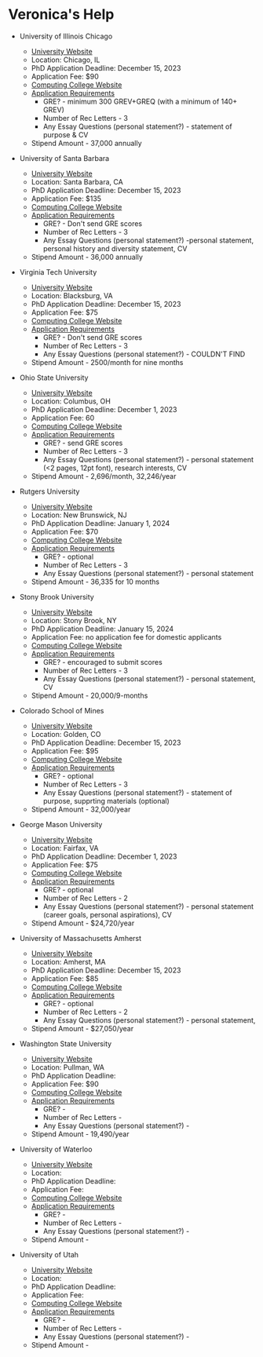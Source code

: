 # Veronica's Help

* University of Illinois Chicago
  * [University Website](https://www.uic.edu/)
  * Location: Chicago, IL
  * PhD Application Deadline: December 15, 2023
  * Application Fee: $90
  * [Computing College Website](https://cs.uic.edu/)
  * [Application Requirements](https://cs.uic.edu/graduate/admissions/)
    * GRE? - minimum 300 GREV+GREQ (with a minimum of 140+ GREV)
    * Number of Rec Letters - 3
    * Any Essay Questions (personal statement?) - statement of purpose & CV
  * Stipend Amount - 37,000 annually

* University of Santa Barbara
  * [University Website](https://www.ucsb.edu/)
  * Location: Santa Barbara, CA
  * PhD Application Deadline: December 15, 2023
  * Application Fee: $135
  * [Computing College Website](https://www.cs.ucsb.edu/)
  * [Application Requirements](https://www.graddiv.ucsb.edu/how-apply/how-complete-online-application)
    * GRE? - Don't send GRE scores
    * Number of Rec Letters - 3
    * Any Essay Questions (personal statement?) -personal statement, personal history and diversity statement, CV 
  * Stipend Amount - 36,000 annually

* Virginia Tech University
  * [University Website](https://www.vt.edu/)
  * Location: Blacksburg, VA
  * PhD Application Deadline: December 15, 2023
  * Application Fee: $75
  * [Computing College Website](https://cs.vt.edu/Graduate/Degrees/Doctorate.html)
  * [Application Requirements](https://cs.vt.edu/Graduate/Prospective.html)
    * GRE? - Don't send GRE scores
    * Number of Rec Letters - 3
    * Any Essay Questions (personal statement?) - COULDN'T FIND
  * Stipend Amount - 2500/month for nine months

* Ohio State University
  * [University Website](https://www.osu.edu/)
  * Location: Columbus, OH
  * PhD Application Deadline: December 1, 2023
  * Application Fee: 60
  * [Computing College Website](https://gpadmissions.osu.edu/programs/program.aspx?prog=0053#&&tab=about)
  * [Application Requirements](<https://gpadmissions.osu.edu/programs/program.aspx?prog=0053#&&tab=apply>)
    * GRE? - send GRE scores
    * Number of Rec Letters - 3
    * Any Essay Questions (personal statement?) - personal statement (<2 pages, 12pt font), research interests, CV
  * Stipend Amount - 2,696/month, 32,246/year

* Rutgers University
  * [University Website](https://www.rutgers.edu/)
  * Location: New Brunswick, NJ
  * PhD Application Deadline: January 1, 2024
  * Application Fee: $70
  * [Computing College Website](https://grad.admissions.rutgers.edu/GraduateProgram/Detail.aspx?id=a501U0000004gNjQAI)
  * [Application Requirements]()
    * GRE? - optional 
    * Number of Rec Letters - 3
    * Any Essay Questions (personal statement?) - personal statement
  * Stipend Amount - 36,335 for 10 months

* Stony Brook University
  * [University Website](https://www.stonybrook.edu/)
  * Location: Stony Brook, NY
  * PhD Application Deadline: January 15, 2024
  * Application Fee: no application fee for domestic applicants 
  * [Computing College Website](https://www.stonybrook.edu/commcms/grad/academics/details.php?code=cse&type=description&level=graduate_bulletin_data#ProgramOverview)
  * [Application Requirements](https://www.cs.stonybrook.edu/admissions/Graduate-Program)
    * GRE? - encouraged to submit scores
    * Number of Rec Letters - 3
    * Any Essay Questions (personal statement?) - personal statement, CV
  * Stipend Amount - 20,000/9-months 

* Colorado School of Mines
  * [University Website](https://www.mines.edu)
  * Location: Golden, CO
  * PhD Application Deadline: December 15, 2023
  * Application Fee: $95
  * [Computing College Website](https://gradprograms.mines.edu/computer-science-graduate-program/)
  * [Application Requirements]()
    * GRE? - optional
    * Number of Rec Letters - 3
    * Any Essay Questions (personal statement?) - statement of purpose, supprting materials (optional)
  * Stipend Amount - 32,000/year

* George Mason University
  * [University Website](https://www.gmu.edu/)
  * Location: Fairfax, VA
  * PhD Application Deadline: December 1, 2023
  * Application Fee: $75
  * [Computing College Website](https://cs.gmu.edu/prospective-students/ms-programs/admissions/)
  * [Application Requirements](https://catalog.gmu.edu/colleges-schools/engineering-computing/school-computing/computer-science/computer-science-phd/#admissionspoliciestext)
    * GRE? - optional
    * Number of Rec Letters - 2
    * Any Essay Questions (personal statement?) - personal statement (career goals, personal aspirations), CV
  * Stipend Amount - $24,720/year

* University of Massachusetts Amherst
  * [University Website](https://www.umass.edu/)
  * Location: Amherst, MA
  * PhD Application Deadline: December 15, 2023
  * Application Fee: $85
  * [Computing College Website](https://www.cics.umass.edu/degree-program/doctoral)
  * [Application Requirements](https://www.cics.umass.edu/admissions/application-instructions)
    * GRE? - optional
    * Number of Rec Letters - 2
    * Any Essay Questions (personal statement?) - personal statement, 
  * Stipend Amount - $27,050/year

* Washington State University
  * [University Website](https://wsu.edu/)
  * Location: Pullman, WA
  * PhD Application Deadline: 
  * Application Fee: $90
  * [Computing College Website]()
  * [Application Requirements]()
    * GRE? - 
    * Number of Rec Letters - 
    * Any Essay Questions (personal statement?) - 
  * Stipend Amount - 19,490/year

* University of Waterloo
  * [University Website]()
  * Location: 
  * PhD Application Deadline:
  * Application Fee: 
  * [Computing College Website]()
  * [Application Requirements]()
    * GRE? - 
    * Number of Rec Letters - 
    * Any Essay Questions (personal statement?) - 
  * Stipend Amount - 

* University of Utah
  * [University Website]()
  * Location: 
  * PhD Application Deadline:
  * Application Fee: 
  * [Computing College Website]()
  * [Application Requirements]()
    * GRE? - 
    * Number of Rec Letters - 
    * Any Essay Questions (personal statement?) - 
  * Stipend Amount - 
